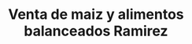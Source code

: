 ---
title: "Venta de maiz y alimentos balanceados Ramirez"
url: /puerto-escondido/venta-de-maiz-y-alimentos-balanceados-ramirez/
shop: agraria
---